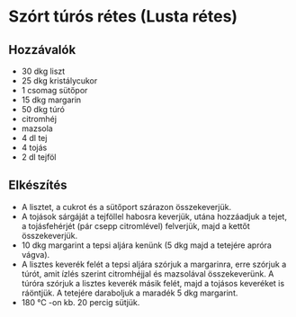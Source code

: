 # Szórt túrós rétes (Lusta rétes)

## Hozzávalók
* 30 dkg liszt
* 25 dkg kristálycukor
* 1 csomag sütőpor
* 15 dkg margarin
* 50 dkg túró
* citromhéj
* mazsola
* 4 dl tej
* 4 tojás
* 2 dl tejföl

## Elkészítés
* A lisztet, a cukrot és a sütőport szárazon összekeverjük.
* A tojások sárgáját a tejföllel habosra keverjük, utána hozzáadjuk a tejet, a tojásfehérjét (pár csepp citromlével) felverjük, majd a kettőt összekeverjük.
* 10 dkg margarint a tepsi aljára kenünk (5 dkg majd a tetejére apróra vágva).
* A lisztes keverék felét a tepsi aljára szórjuk a margarinra, erre szórjuk a túrót, amit ízlés szerint citromhéjjal és mazsolával összekeverünk. A túróra szórjuk a lisztes keverék másik felét, majd a tojásos keveréket is ráöntjük. A tetejére daraboljuk a maradék 5 dkg margarint.
* 180 °C -on kb. 20 percig sütjük.
